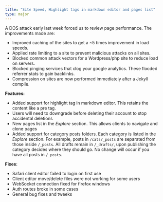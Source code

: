 ```yaml
---
title: "Site Speed, Highlight tags in markdown editor and pages list"
type: major
---
```


A DOS attack early last week forced us to review page performance. The improvements made are:

* Improved caching of the sites to get a ~5 times improvement in load speeds.
* Applied rate limiting to a site to prevent malicious attacks on all sites.
* Blocked common attack vectors for a Wordpress/php site to reduce load on servers.
* Blocked pinging services that clog your google analytics. These flooded referrer stats to gain backlinks.
* Compression on sites are now performed immediately after a Jekyll compile.


**Features:**

* Added support for highlight tag in markdown editor. This retains the content like a pre tag.
* Users will need to downgrade before deleting their account to stop accidental deletions
* New pages list in the *Explore* section. This allows clients to navigate and clone pages
* Added support for category posts folders. Each category is listed in the *Explore* section. For example, posts in `/cats/_posts` are separated from those inside `/_posts`. All drafts remain in `/_drafts/`, upon publishing the category decides where they should go. No change will occur if you have all posts in `/_posts`.


**Fixes:**

* Safari client editor failed to login on first use
* Client editor move/delete files were not working for some users
* WebSocket connection fixed for firefox windows
* Auth routes broke in some cases
* General bug fixes and tweeks
